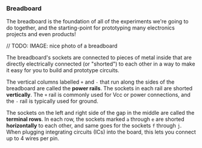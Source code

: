 ### Breadboard

The breadboard is the foundation of all of the experiments we're going to do together, and the starting-point for prototyping many electronics projects and even products!

// TODO: IMAGE: nice photo of a breadboard

The breadboard's sockets are connected to pieces of metal inside that are directly electrically connected (or "shorted") to each other in a way to make it easy for you to build and prototype circuits.

The vertical columns labelled `+` and `-` that run along the sides of the breadboard are called the **power rails**. The sockets in each rail are shorted **vertically**. The `+` rail is commonly used for Vcc or power connections, and the `-` rail is typically used for ground.

<!-- TODO: IMAGE: of seethru breadboard power rail -->

The sockets on the left and right side of the gap in the middle are called the **terminal rows**. In each row, the sockets marked `a` through `e` are shorted **horizontally** to each other, and same goes for the sockets `f` through `j`. When plugging integrating circuits (ICs) into the board, this lets you connect up to 4 wires per pin.

<!-- TODO: IMAGE: of seethru breadboard terminal rail -->